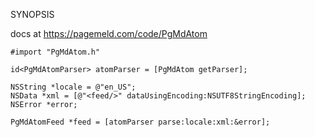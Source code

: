 SYNOPSIS

docs at https://pagemeld.com/code/PgMdAtom

```
#import "PgMdAtom.h"

id<PgMdAtomParser> atomParser = [PgMdAtom getParser];

NSString *locale = @"en_US";
NSData *xml = [@"<feed/>" dataUsingEncoding:NSUTF8StringEncoding];
NSError *error;

PgMdAtomFeed *feed = [atomParser parse:locale:xml:&error];
```
